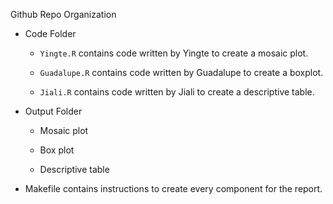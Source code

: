 Github Repo Organization

-   Code Folder

    -   `Yingte.R` contains code written by Yingte to create a mosaic plot.

    -   `Guadalupe.R` contains code written by Guadalupe to create a boxplot.

    -   `Jiali.R` contains code written by Jiali to create a descriptive table.

-   Output Folder

    -   Mosaic plot

    -   Box plot

    -   Descriptive table

-   Makefile contains instructions to create every component for the report.
